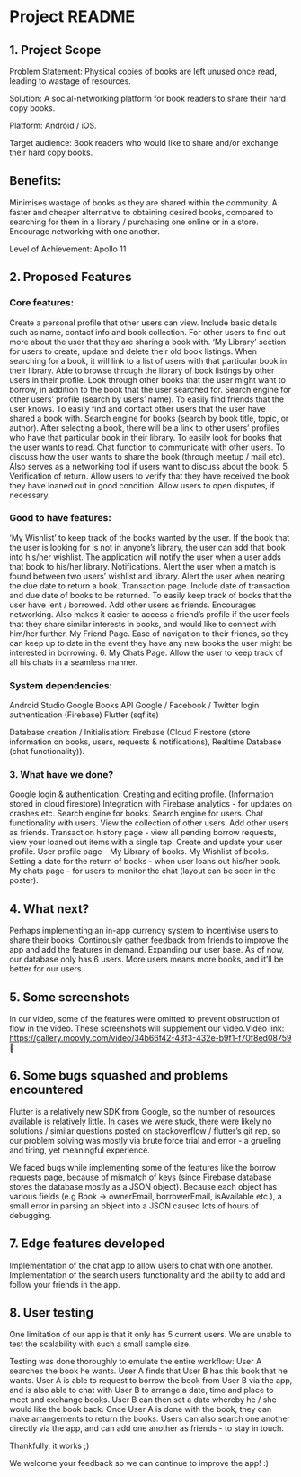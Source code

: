 # Project README


## 1. Project Scope
Problem Statement: Physical copies of books are left unused once read, leading to wastage of resources.

Solution: A social-networking platform for book readers to share their hard copy books.

Platform: Android / iOS.

Target audience: Book readers who would like to share and/or exchange their hard copy books.

## Benefits:
Minimises wastage of books as they are shared within the community.
A faster and cheaper alternative to obtaining desired books, compared to searching for them in a library / purchasing one online or in a store.
Encourage networking with one another.

Level of Achievement: Apollo 11


## 2. Proposed Features
### Core features:
Create a personal profile that other users can view.
Include basic details such as name, contact info and book collection.
For other users to find out more about the user that they are sharing a book with.
‘My Library’ section for users to create, update and delete their old book listings.
When searching for a book, it will link to a list of users with that particular book in their library.
Able to browse through the library of book listings by other users in their profile.
Look through other books that the user might want to borrow, in addition to the book that the user searched for.
Search engine for other users’ profile (search by users’ name).
To easily find friends that the user knows.
To easily find and contact other users that the user have shared a book with.
Search engine for books (search by book title, topic, or author).
After selecting a book, there will be a link to other users’ profiles who have that particular book in their library.
To easily look for books that the user wants to read.
Chat function to communicate with other users.
To discuss how the user wants to share the book (through meetup / mail etc).
Also serves as a networking tool if users want to discuss about the book.
   5.  Verification of return.
Allow users to verify that they have received the book they have loaned out in good condition.
Allow users to open disputes, if necessary. 

### Good to have features:
‘My Wishlist’ to keep track of the books wanted by the user.
If the book that the user is looking for is not in anyone’s library, the user can add that book into his/her wishlist. The application will notify the user when a user adds that book to his/her library. 
Notifications.
Alert the user when a match is found between two users’ wishlist and library.
Alert the user when nearing the due date to return a book.
Transaction page.
Include date of transaction and due date of books to be returned.
To easily keep track of books that the user have lent / borrowed.
Add other users as friends.
Encourages networking. Also makes it easier to access a friend’s profile if the user feels that they share similar interests in books, and would like to connect with him/her further.
My Friend Page.
Ease of navigation to their friends, so they can keep up to date in the event they have any new books the user might be interested in borrowing. 
     6.  My Chats Page.
Allow the user to keep track of all his chats in a seamless manner.  
 

### System dependencies:
Android Studio
Google Books API
Google / Facebook / Twitter login authentication (Firebase)
Flutter (sqflite)

Database creation / Initialisation:
Firebase (Cloud Firestore (store information on books, users, requests & notifications), Realtime Database (chat functionality)).

### 3. What have we done? 
Google login & authentication.
Creating and editing profile. (Information stored in cloud firestore)
Integration with Firebase analytics - for updates on crashes etc. 
Search engine for books.
Search engine for users.
Chat functionality with users.
View the collection of other users. 
Add other users as friends. 
Transaction history page - view all pending borrow requests, view your loaned out items with a single tap. 
Create and update your user profile.
User profile page - 
My Library of books.
My Wishlist of books.
Setting a date for the return of books - when user loans out his/her book.
My chats page - for users to monitor the chat (layout can be seen in the poster). 

## 4. What next?
Perhaps implementing an in-app currency system to incentivise users to share their books. 
Continously gather feedback from friends to improve the app and add the features in demand. 
Expanding our user base. As of now, our database only has 6 users. More users means more books, and it’ll be better for our users. 

## 5. Some screenshots
In our video, some of the features were omitted to prevent obstruction of flow in the video. These screenshots will supplement our video.Video link: https://gallery.moovly.com/video/34b66f42-43f3-432e-b9f1-f70f8ed08759










## 6. Some bugs squashed and problems encountered
Flutter is a relatively new SDK from Google, so the number of resources available is relatively little. In cases we were stuck, there were likely no solutions / similar questions posted on stackoverflow / flutter’s git rep, so our problem solving was mostly via brute force trial and error - a grueling and tiring, yet meaningful experience. 

We faced bugs while implementing some of the features like the borrow requests page, because of mismatch of keys (since Firebase database stores the database mostly as a JSON object). Because each object has various fields (e.g Book -> ownerEmail, borrowerEmail, isAvailable etc.), a small error in parsing an object into a JSON caused lots of hours of debugging.

## 7. Edge features developed
Implementation of the chat app to allow users to chat with one another. 
Implementation of the search users functionality and the ability to add and follow your friends in the app. 

## 8. User testing
One limitation of our app is that it only has 5 current users. We are unable to test the scalability with such a small sample size. 

Testing was done thoroughly to emulate the entire workflow:
User A searches the book he wants.
User A finds that User B has this book that he wants.
User A is able to request to borrow the book from User B via the app, and is also able to chat with User B to arrange a date, time and place to meet and exchange books.
User B can then set a date whereby he / she would like the book back.
Once User A is done with the book, they can make arrangements to return the books. 
Users can also search one another directly via the app, and can add one another as friends - to stay in touch. 

Thankfully, it works ;)

We welcome your feedback so we can continue to improve the app! :)















